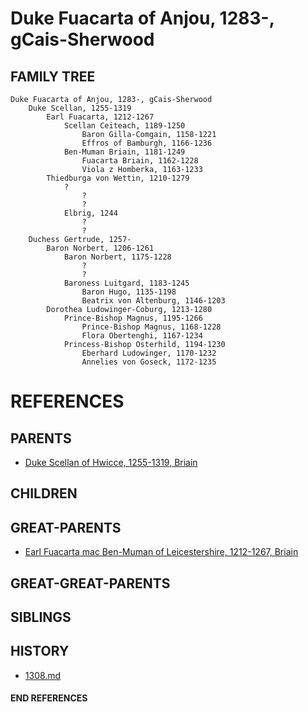 # Duke Fuacarta of Anjou, 1283-, gCais-Sherwood

## FAMILY TREE
```
Duke Fuacarta of Anjou, 1283-, gCais-Sherwood
    Duke Scellan, 1255-1319
        Earl Fuacarta, 1212-1267
            Scellan Ceiteach, 1189-1250
                Baron Gilla-Comgain, 1158-1221
                Effros of Bamburgh, 1166-1236
            Ben-Muman Briain, 1181-1249
                Fuacarta Briain, 1162-1228
                Viola z Homberka, 1163-1233
        Thiedburga von Wettin, 1210-1279
            ?
                ?
                ?
            Elbrig, 1244
                ?
                ?
    Duchess Gertrude, 1257-
        Baron Norbert, 1206-1261
            Baron Norbert, 1175-1228
                ?
                ?
            Baroness Luitgard, 1183-1245
                Baron Hugo, 1135-1198
                Beatrix von Altenburg, 1146-1203
        Dorothea Ludowinger-Coburg, 1213-1280
            Prince-Bishop Magnus, 1195-1266
                Prince-Bishop Magnus, 1168-1228
                Flora Obertenghi, 1167-1234
            Princess-Bishop Osterhild, 1194-1230
                Eberhard Ludowinger, 1170-1232
                Annelies von Goseck, 1172-1235
```


# REFERENCES

## PARENTS 
* [Duke Scellan of Hwicce, 1255-1319, Briain](scellan_1255.md)

## CHILDREN 

## GREAT-PARENTS 
* [Earl Fuacarta mac Ben-Muman of Leicestershire, 1212-1267, Briain](fuacarta_mac_ben-muman_1212.md)

## GREAT-GREAT-PARENTS 
## SIBLINGS

 
## HISTORY
* [1308.md](../h/1309.md)

#### END REFERENCES
